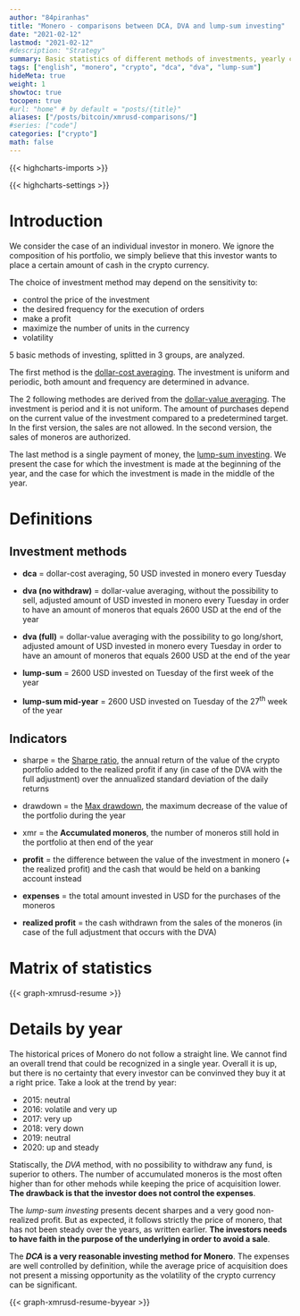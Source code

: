 ```yaml
---
author: "84piranhas"
title: "Monero - comparisons between DCA, DVA and lump-sum investing"
date: "2021-02-12"
lastmod: "2021-02-12"
#description: "Strategy"
summary: Basic statistics of different methods of investments, yearly comparison, 2015-2020
tags: ["english", "monero", "crypto", "dca", "dva", "lump-sum"]
hideMeta: true
weight: 1
showtoc: true
tocopen: true
#url: "home" # by default = "posts/{title}"
aliases: ["/posts/bitcoin/xmrusd-comparisons/"]
#series: ["code"]
categories: ["crypto"]
math: false
---
```


{{< highcharts-imports >}}

{{< highcharts-settings >}}

# Introduction

We consider the case of an individual investor in monero. We ignore the composition of his portfolio, we simply believe that this investor wants to place a certain amount of cash in the crypto currency.

The choice of investment method may depend on the sensitivity to:
- control the price of the investment
- the desired frequency for the execution of orders
- make a profit
- maximize the number of units in the currency
- volatility

5 basic methods of investing, splitted in 3 groups, are analyzed.

The first method is the <a href="../btcusd-dca" target="_blank">dollar-cost averaging</a>.
The investment is uniform and periodic, both amount and frequency are determined in advance.

The 2 following methodes are derived from the <a href="../btcusd-dva" target="_blank">dollar-value averaging</a>.
The investment is period and it is not uniform. The amount of purchases depend on the current value of the investment compared to a predetermined target.  
In the first version, the sales are not allowed. In the second version, the sales of moneros are authorized. 

The last method is a single payment of money, the <a href="../btcusd-lumpsum" target="_blank">lump-sum investing</a>. We present the case for which the investment is made at the beginning of the year, and the case for which the investment is made in the middle of the year.


# Definitions

 ## Investment methods

- **dca** = dollar-cost averaging, 50 USD invested in monero every Tuesday

- **dva (no withdraw)** = dollar-value averaging, without the possibility to sell, adjusted amount of USD invested in monero every Tuesday in order to have an amount of moneros that equals 2600 USD at the end of the year

- **dva (full)** = dollar-value averaging with the possibility to go long/short, adjusted amount of USD invested in monero every Tuesday in order to have an amount of moneros that equals 2600 USD at the end of the year

- **lump-sum** =  2600 USD invested on Tuesday of the first week of the year

- **lump-sum mid-year** = 2600 USD invested on Tuesday of the 27<sup>th</sup> week of the year

## Indicators

- sharpe = the [Sharpe ratio](https://en.wikipedia.org/wiki/Sharpe_ratio), the annual return of the value of the crypto portfolio added to the realized profit if any (in case of the DVA with the full adjustment) over the annualized standard deviation of the daily returns

- drawdown = the [Max drawdown](https://en.wikipedia.org/wiki/Drawdown_(economics)), the maximum decrease of the value of the portfolio during the year

- xmr = the **Accumulated moneros**, the number of moneros still hold in the portfolio at then end of the year

- **profit** = the difference between the value of the investment in monero (+ the realized profit) and the cash that would be held on a banking account instead

- **expenses** =  the total amount invested in USD for the purchases of the moneros

- **realized profit** = the cash withdrawn from the sales of the moneros (in case of the full adjustment that occurs with the DVA)


# Matrix of statistics

{{< graph-xmrusd-resume >}}

# Details by year

The historical prices of Monero do not follow a straight line. We cannot find an overall trend that could be recognized in a single year. Overall it is up, but there is no certainty that every investor can be convinved they buy it at a right price.
Take a look at the trend by year:
- 2015: neutral
- 2016: volatile and very up
- 2017: very up
- 2018: very down
- 2019: neutral
- 2020: up and steady

Statiscally, the *DVA* method, with no possibility to withdraw any fund, is superior to others. The number of accumulated moneros is the most often higher than for other mehods while keeping the price of acquisition lower. **The drawback is that the investor does not control the expenses**.

The *lump-sum investing* presents decent sharpes and a very good non-realized profit. But as expected, it follows strictly the price of monero, that has not been steady over the years, as written earlier. **The investors needs to have faith in the purpose of the underlying in order to avoid a sale**.

The ***DCA* is a very reasonable investing method for Monero**. The expenses are well controlled by definition, while the average price of acquisition does not present a missing opportunity as the volatility of the crypto currency can be significant.

{{< graph-xmrusd-resume-byyear >}}